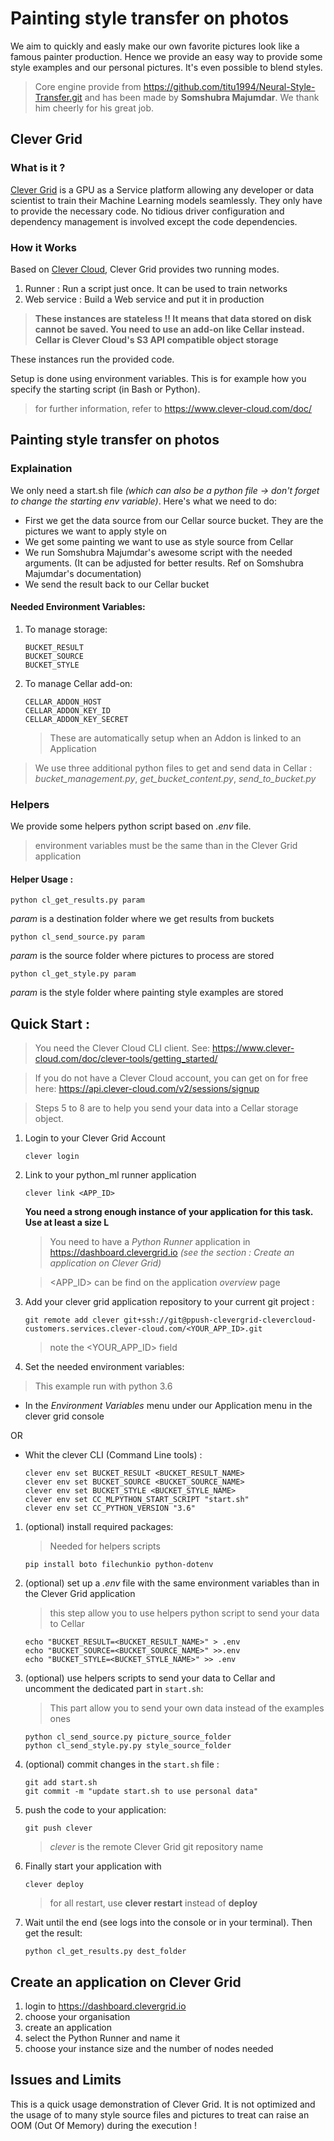 # Painting style transfer on photos

We aim to quickly and easly make our own favorite pictures look like a famous painter production. Hence we provide an easy way to provide some style examples and our personal pictures. It's even possible to blend styles.

> Core engine provide from https://github.com/titu1994/Neural-Style-Transfer.git and has been made by **Somshubra Majumdar**. We thank him cheerly for his great job.

## Clever Grid
### What is it ?
[Clever Grid](https://www.clevergrid.io/) is a GPU as a Service platform allowing any developer or data scientist to train their Machine Learning models seamlessly. They only have to provide the necessary code. No tidious driver configuration and dependency management is involved except the code dependencies.

### How it Works
Based on [Clever Cloud](http://clever-cloud.com/), Clever Grid provides two running modes.
1. Runner : Run a script just once. It can be used to train networks
1. Web service : Build a Web service and put it in production

> **These instances are stateless !! It means that data stored on disk cannot be saved. You need to use an add-on like Cellar instead. Cellar is Clever Cloud's S3 API compatible object storage**

These instances run the provided code.
 
Setup is done using environment variables. This is for example how you specify the starting script (in Bash or Python).

> for further information, refer to https://www.clever-cloud.com/doc/

## Painting style transfer on photos 
### Explaination
We only need a start.sh file *(which can also be a python file -> don't forget to change the starting env variable)*. Here's what we need to do:
* First we get the data source from our Cellar source bucket. They are the pictures we want to apply style on
* We get some painting we want to use as style source from Cellar
* We run Somshubra Majumdar's awesome script with the needed arguments. (It can be adjusted for better results. Ref on Somshubra Majumdar's documentation)
* We send the result back to our Cellar bucket

#### Needed Environment Variables:

1. To manage storage:

       BUCKET_RESULT
       BUCKET_SOURCE
       BUCKET_STYLE

1. To manage Cellar add-on:
   
       CELLAR_ADDON_HOST
       CELLAR_ADDON_KEY_ID
       CELLAR_ADDON_KEY_SECRET

   > These are automatically setup when an Addon is linked to an Application


> We use three additional python files to get and send data in Cellar : *bucket_management.py*, *get_bucket_content.py*, *send_to_bucket.py*

### Helpers
We provide some helpers python script based on *.env* file.
> environment variables must be the same than in the Clever Grid application
#### Helper Usage :
    python cl_get_results.py param
*param* is a destination folder where we get results from buckets

    python cl_send_source.py param
*param* is the source folder where pictures to process are stored

    python cl_get_style.py param
*param* is the style folder where painting style examples are stored

## Quick Start :

> You need the Clever Cloud CLI client. See: https://www.clever-cloud.com/doc/clever-tools/getting_started/

> If you do not have a Clever Cloud account, you can get on for free here: https://api.clever-cloud.com/v2/sessions/signup

> Steps 5 to 8 are to help you send your data into a Cellar storage object.

1. Login to your Clever Grid Account

       clever login

1. Link to your python_ml runner application

       clever link <APP_ID>
       
   **You need a strong enough instance of your application for this task. Use at least a size L**

   > You need to have a *Python Runner* application in https://dashboard.clevergrid.io *(see the section : Create an application on Clever Grid)*

   > <APP_ID> can be find on the application *overview* page      

1. Add your clever grid application repository to your current git project :

       git remote add clever git+ssh://git@ppush-clevergrid-clevercloud-customers.services.clever-cloud.com/<YOUR_APP_ID>.git

    > note the <YOUR_APP_ID> field
    
1. Set the needed environment variables:

> This example run with python 3.6 

   * In the *Environment Variables* menu under our Application menu in the clever grid console

   OR

   * Whit the clever CLI (Command Line tools) :
       
         clever env set BUCKET_RESULT <BUCKET_RESULT_NAME>
         clever env set BUCKET_SOURCE <BUCKET_SOURCE_NAME>
         clever env set BUCKET_STYLE <BUCKET_STYLE_NAME>
         clever env set CC_MLPYTHON_START_SCRIPT "start.sh"
         clever env set CC_PYTHON_VERSION "3.6"

1. (optional) install required packages:
    > Needed for helpers scripts

       pip install boto filechunkio python-dotenv
       
1. (optional) set up a *.env* file with the same environment variables than in the Clever Grid application
    > this step allow you to use helpers python script to send your data to Cellar

       echo "BUCKET_RESULT=<BUCKET_RESULT_NAME>" > .env
       echo "BUCKET_SOURCE=<BUCKET_SOURCE_NAME>" >>.env
       echo "BUCKET_STYLE=<BUCKET_STYLE_NAME>" >> .env

1. (optional) use helpers scripts to send your data to Cellar and uncomment the dedicated part in `start.sh`:
     > This part allow you to send your own data instead of the examples ones

       python cl_send_source.py picture_source_folder
       python cl_send_style.py.py style_source_folder
       
1. (optional) commit changes in the `start.sh` file :

       git add start.sh
       git commit -m "update start.sh to use personal data"

1. push the code to your application:

       git push clever

    > *clever* is the remote Clever Grid git repository name

  
1. Finally start your application with

       clever deploy

    > for all restart, use **clever restart** instead of **deploy**

1. Wait until the end (see logs into the console or in your terminal). Then get the result:

       python cl_get_results.py dest_folder
 

## Create an application on Clever Grid  
1. login to https://dashboard.clevergrid.io
1. choose your organisation
1. create an application
1. select the Python Runner and name it
1. choose your instance size and the number of nodes needed

## Issues and Limits
This is a quick usage demonstration of Clever Grid. It is not optimized and the usage of to many style source files and
pictures to treat can raise an OOM (Out Of Memory) during the execution !

